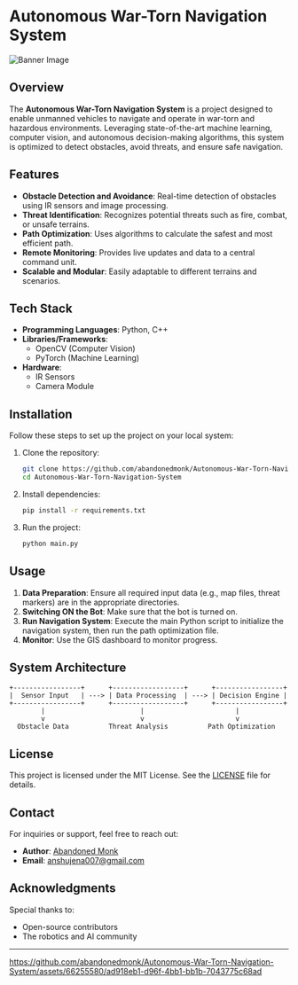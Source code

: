 # Autonomous War-Torn Navigation System

![Banner Image](https://i.ibb.co/G2CGV1R/36e8d6e3-47dc-43a2-b742-08058755eca4.jpg)  

## Overview
The **Autonomous War-Torn Navigation System** is a project designed to enable unmanned vehicles to navigate and operate in war-torn and hazardous environments. Leveraging state-of-the-art machine learning, computer vision, and autonomous decision-making algorithms, this system is optimized to detect obstacles, avoid threats, and ensure safe navigation.

## Features
- **Obstacle Detection and Avoidance**: Real-time detection of obstacles using IR sensors and image processing.
- **Threat Identification**: Recognizes potential threats such as fire, combat, or unsafe terrains.
- **Path Optimization**: Uses algorithms to calculate the safest and most efficient path.
- **Remote Monitoring**: Provides live updates and data to a central command unit.
- **Scalable and Modular**: Easily adaptable to different terrains and scenarios.

## Tech Stack
- **Programming Languages**: Python, C++
- **Libraries/Frameworks**: 
  - OpenCV (Computer Vision)
  - PyTorch (Machine Learning)
- **Hardware**:
  - IR Sensors
  - Camera Module

## Installation
Follow these steps to set up the project on your local system:

1. Clone the repository:
   ```bash
   git clone https://github.com/abandonedmonk/Autonomous-War-Torn-Navigation-System.git
   cd Autonomous-War-Torn-Navigation-System
   ```

2. Install dependencies:
   ```bash
   pip install -r requirements.txt
   ```

3. Run the project:
   ```bash
   python main.py
   ```

## Usage
1. **Data Preparation**: Ensure all required input data (e.g., map files, threat markers) are in the appropriate directories.
2. **Switching ON the Bot**: Make sure that the bot is turned on.
3. **Run Navigation System**: Execute the main Python script to initialize the navigation system, then run the path optimization file.
4. **Monitor**: Use the GIS dashboard to monitor progress.

## System Architecture
```
+-----------------+      +------------------+      +-----------------+
|  Sensor Input   | ---> | Data Processing  | ---> | Decision Engine |
+-----------------+      +------------------+      +-----------------+
        |                        |                       |
        v                        v                       v
  Obstacle Data          Threat Analysis          Path Optimization
```


## License
This project is licensed under the MIT License. See the [LICENSE](LICENSE) file for details.

## Contact
For inquiries or support, feel free to reach out:
- **Author**: [Abandoned Monk](https://github.com/abandonedmonk)
- **Email**: anshujena007@gmail.com

## Acknowledgments
Special thanks to:
- Open-source contributors
- The robotics and AI community

---

https://github.com/abandonedmonk/Autonomous-War-Torn-Navigation-System/assets/66255580/ad918eb1-d96f-4bb1-bb1b-7043775c68ad

